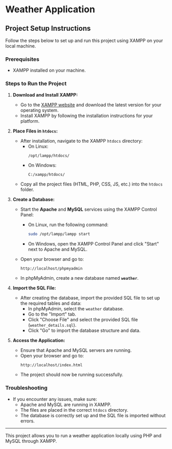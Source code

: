 # Weather Application

## Project Setup Instructions

Follow the steps below to set up and run this project using XAMPP on your local machine.

### Prerequisites

- XAMPP installed on your machine.

### Steps to Run the Project

1. **Download and Install XAMPP:**
   - Go to the [XAMPP website](https://www.apachefriends.org/download.html) and download the latest version for your operating system.
   - Install XAMPP by following the installation instructions for your platform.

2. **Place Files in `htdocs`:**
   - After installation, navigate to the XAMPP `htdocs` directory:
     - On Linux:
       ```bash
       /opt/lampp/htdocs/
       ```
     - On Windows:
       ```
       C:/xampp/htdocs/
       ```
   - Copy all the project files (HTML, PHP, CSS, JS, etc.) into the `htdocs` folder.

3. **Create a Database:**
   - Start the **Apache** and **MySQL** services using the XAMPP Control Panel:
     - On Linux, run the following command:
       ```bash
       sudo /opt/lampp/lampp start
       ```
     - On Windows, open the XAMPP Control Panel and click "Start" next to Apache and MySQL.
   
   - Open your browser and go to:
     ```
     http://localhost/phpmyadmin
     ```
   - In phpMyAdmin, create a new database named **`weather`**.

4. **Import the SQL File:**
   - After creating the database, import the provided SQL file to set up the required tables and data:
     - In phpMyAdmin, select the `weather` database.
     - Go to the "Import" tab.
     - Click "Choose File" and select the provided SQL file (`weather_details.sql`).
     - Click "Go" to import the database structure and data.

5. **Access the Application:**
   - Ensure that Apache and MySQL servers are running.
   - Open your browser and go to:
     ```
     http://localhost/index.html
     ```
   - The project should now be running successfully.

### Troubleshooting

- If you encounter any issues, make sure:
  - Apache and MySQL are running in XAMPP.
  - The files are placed in the correct `htdocs` directory.
  - The database is correctly set up and the SQL file is imported without errors.

---

This project allows you to run a weather application locally using PHP and MySQL through XAMPP.
